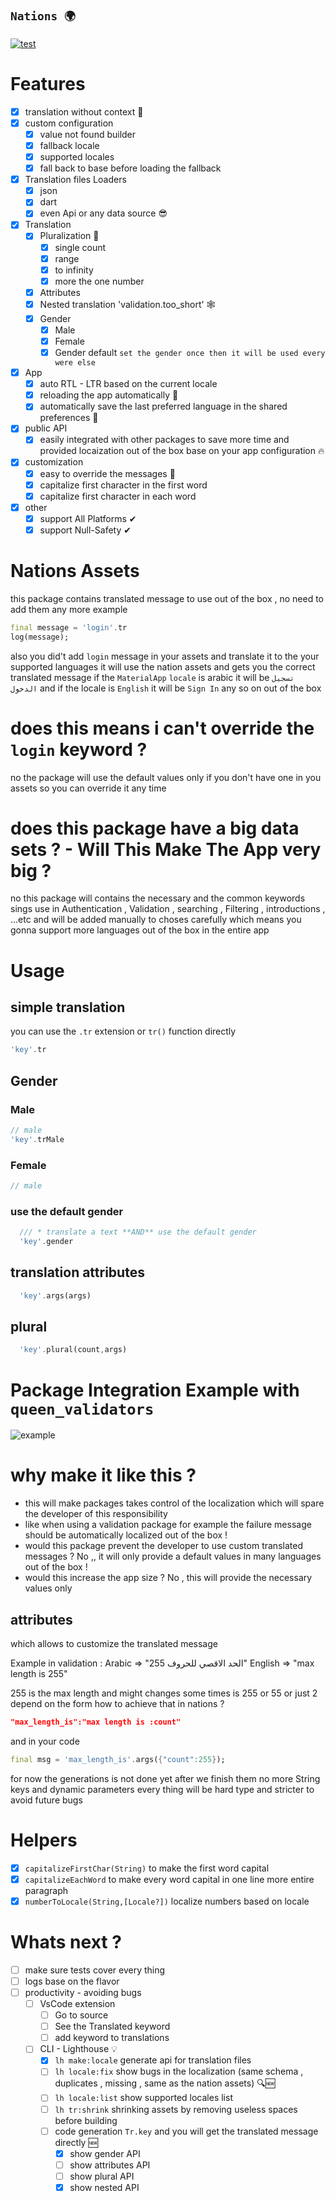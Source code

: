 ## **`Nations 🌍`**

[![test](https://github.com/maxzod/nations/actions/workflows/dart.yml/badge.svg)](https://github.com/maxzod/nations/actions/workflows/dart.yml)

# Features

- [x] translation without context 🚀
- [x] custom configuration
  - [x] value not found builder
  - [x] fallback locale
  - [x] supported locales
  - [x] fall back to base before loading the fallback
- [x] Translation files Loaders
  - [x] json
  - [x] dart
  - [x] even Api or any data source 😎
- [x] Translation
  - [x] Pluralization 💪
    - [x] single count
    - [x] range
    - [x] to infinity
    - [x] more the one number
  - [x] Attributes
  - [x] Nested translation 'validation.too_short' 🕸
  - [x] Gender
    - [x] Male
    - [x] Female
    - [x] Gender default `set the gender once then it will be used every were else`
- [x] App
  - [x] auto RTL - LTR based on the current locale
  - [x] reloading the app automatically 🔄
  - [x] automatically save the last preferred language in the shared preferences 🚀
- [x] public API
  - [x] easily integrated with other packages to save more time and provided locaization out of the box base on your app configuration 🔥
- [x] customization
  - [x] easy to override the messages 🔱
  - [x] capitalize first character in the first word
  - [x] capitalize first character in each word
- [x] other
  - [x] support All Platforms ✔
  - [x] support Null-Safety ✔

# Nations Assets

this package contains translated message to use out of the box , no need to add them any more
example

```dart
final message = 'login'.tr
log(message);
```

also you did't add `login` message in your assets and translate it to the your supported languages
it will use the nation assets and gets you the correct translated message
if the `MaterialApp` `locale` is arabic it will be `تسجيل الدخول` and if the locale is `English` it will be `Sign In` any so on out of the box

# does this means i can't override the `login` keyword ?

no the package will use the default values only if you don't have one in you assets so you can override it any time

# does this package have a big data sets ? - Will This Make The App very big ?

no this package will contains the necessary and the common keywords sings use in Authentication , Validation , searching , Filtering , introductions , ...etc and will be added manually to choses carefully
which means you gonna support more languages out of the box in the entire app

# Usage

## simple translation

you can use the `.tr` extension or `tr()` function directly

```dart
'key'.tr
```

## Gender

### Male

```dart
// male
'key'.trMale
```

### Female

```dart
// male
```

### use the default gender

```dart
  /// * translate a text **AND** use the default gender
  'key'.gender
```

## translation attributes

```dart
  'key'.args(args)
```

## plural

```dart
  'key'.plural(count,args)
```

# Package Integration Example with `queen_validators`

![example](https://github.com/maxzod/nations/blob/testing/images/example_with_queen_validators.png)

# why make it like this ?

- this will make packages takes control of the localization which will spare the developer of this responsibility
- like when using a validation package for example the failure message should be automatically localized out of the box !
- would this package prevent the developer to use custom translated messages ? No ,, it will only provide a default values in many languages out of the box !
- would this increase the app size ? No , this will provide the necessary values only

## attributes

which allows to customize the translated message

Example in validation :
Arabic => "الحد الاقصي للحروف 255"
English => "max length is 255"

255 is the max length and might changes some times is 255 or 55 or just 2 depend on the form
how to achieve that in nations ?

```json
"max_length_is":"max length is :count"
```

and in your code

```dart
final msg = 'max_length_is'.args({"count":255});
```

for now the generations is not done yet after we finish them no
more String keys and dynamic parameters every thing will be hard type and stricter to avoid future bugs

# Helpers

- [x] `capitalizeFirstChar(String)` to make the first word capital
- [x] `capitalizeEachWord` to make every word capital in one line more entire paragraph
- [x] `numberToLocale(String,[Locale?])` localize numbers based on locale

# Whats next ?

- [ ] make sure tests cover every thing
- [ ] logs base on the flavor
- [ ] productivity - avoiding bugs
  - [ ] VsCode extension
    - [ ] Go to source
    - [ ] See the Translated keyword
    - [ ] add keyword to translations
  - [ ] CLI - Lighthouse 💡
    - [x] `lh make:locale` generate api for translation files
    - [ ] `lh locale:fix` show bugs in the localization (same schema , duplicates , missing , same as the nation assets) 🔍🆕
    - [ ] `lh locale:list` show supported locales list
    - [ ] `lh tr:shrink` shrinking assets by removing useless spaces before building
    - [ ] code generation `Tr.key` and you will get the translated message directly 🆕
      - [x] show gender API
      - [ ] show attributes API
      - [ ] show plural API
      - [x] show nested API
